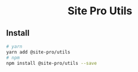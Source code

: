 <h1 align="center">Site Pro Utils</h1>

## Install

```bash
# yarn
yarn add @site-pro/utils
# npm
npm install @site-pro/utils --save
```



